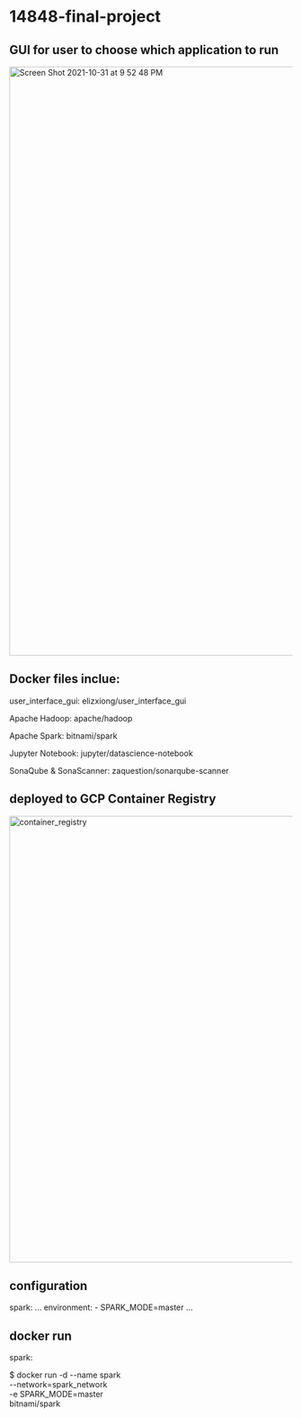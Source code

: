 # 14848-final-project

## GUI for user to choose which application to run

<img width="1046" alt="Screen Shot 2021-10-31 at 9 52 48 PM" src="https://user-images.githubusercontent.com/60122319/139619105-2ea328f4-47cb-40c0-8cbf-c0a8a79e1b33.png">

## Docker files inclue:
user_interface_gui: elizxiong/user_interface_gui

Apache Hadoop: apache/hadoop

Apache Spark: bitnami/spark

Jupyter Notebook: jupyter/datascience-notebook

SonaQube & SonaScanner: zaquestion/sonarqube-scanner

## deployed to GCP Container Registry

<img width="793" alt="container_registry" src="https://user-images.githubusercontent.com/60122319/139619640-391997c3-8d45-491f-8ef7-ca4b458ea592.png">

## configuration

spark:
  ...
  environment:
    - SPARK_MODE=master
  ...
  
## docker run

spark:

$ docker run -d --name spark \
  --network=spark_network \
  -e SPARK_MODE=master \
  bitnami/spark
